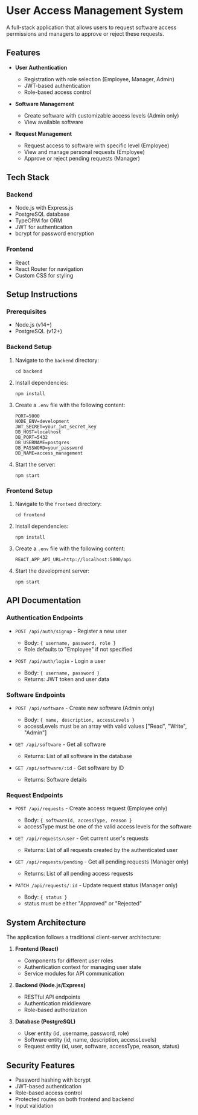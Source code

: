 # User Access Management System

A full-stack application that allows users to request software access permissions and managers to approve or reject these requests.

## Features

- **User Authentication**
  - Registration with role selection (Employee, Manager, Admin)
  - JWT-based authentication
  - Role-based access control

- **Software Management**
  - Create software with customizable access levels (Admin only)
  - View available software

- **Request Management**
  - Request access to software with specific level (Employee)
  - View and manage personal requests (Employee)
  - Approve or reject pending requests (Manager)

## Tech Stack

### Backend
- Node.js with Express.js
- PostgreSQL database
- TypeORM for ORM
- JWT for authentication
- bcrypt for password encryption

### Frontend
- React
- React Router for navigation
- Custom CSS for styling

## Setup Instructions

### Prerequisites
- Node.js (v14+)
- PostgreSQL (v12+)

### Backend Setup
1. Navigate to the `backend` directory:
   ```
   cd backend
   ```

2. Install dependencies:
   ```
   npm install
   ```

3. Create a `.env` file with the following content:
   ```
   PORT=5000
   NODE_ENV=development
   JWT_SECRET=your_jwt_secret_key
   DB_HOST=localhost
   DB_PORT=5432
   DB_USERNAME=postgres
   DB_PASSWORD=your_password
   DB_NAME=access_management
   ```

4. Start the server:
   ```
   npm start
   ```

### Frontend Setup
1. Navigate to the `frontend` directory:
   ```
   cd frontend
   ```

2. Install dependencies:
   ```
   npm install
   ```

3. Create a `.env` file with the following content:
   ```
   REACT_APP_API_URL=http://localhost:5000/api
   ```

4. Start the development server:
   ```
   npm start
   ```

## API Documentation

### Authentication Endpoints
- `POST /api/auth/signup` - Register a new user
  - Body: `{ username, password, role }`
  - Role defaults to "Employee" if not specified

- `POST /api/auth/login` - Login a user
  - Body: `{ username, password }`
  - Returns: JWT token and user data

### Software Endpoints
- `POST /api/software` - Create new software (Admin only)
  - Body: `{ name, description, accessLevels }`
  - accessLevels must be an array with valid values ["Read", "Write", "Admin"]

- `GET /api/software` - Get all software
  - Returns: List of all software in the database

- `GET /api/software/:id` - Get software by ID
  - Returns: Software details

### Request Endpoints
- `POST /api/requests` - Create access request (Employee only)
  - Body: `{ softwareId, accessType, reason }`
  - accessType must be one of the valid access levels for the software

- `GET /api/requests/user` - Get current user's requests
  - Returns: List of all requests created by the authenticated user

- `GET /api/requests/pending` - Get all pending requests (Manager only)
  - Returns: List of all pending access requests

- `PATCH /api/requests/:id` - Update request status (Manager only)
  - Body: `{ status }`
  - status must be either "Approved" or "Rejected"

## System Architecture

The application follows a traditional client-server architecture:

1. **Frontend (React)**
   - Components for different user roles
   - Authentication context for managing user state
   - Service modules for API communication

2. **Backend (Node.js/Express)**
   - RESTful API endpoints
   - Authentication middleware
   - Role-based authorization

3. **Database (PostgreSQL)**
   - User entity (id, username, password, role)
   - Software entity (id, name, description, accessLevels)
   - Request entity (id, user, software, accessType, reason, status)

## Security Features

- Password hashing with bcrypt
- JWT-based authentication
- Role-based access control
- Protected routes on both frontend and backend
- Input validation